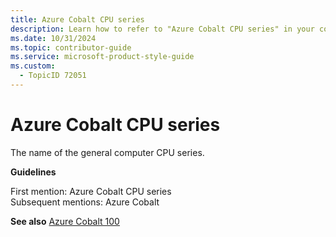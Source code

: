 ```yaml
---
title: Azure Cobalt CPU series
description: Learn how to refer to "Azure Cobalt CPU series" in your content.
ms.date: 10/31/2024
ms.topic: contributor-guide
ms.service: microsoft-product-style-guide
ms.custom:
  - TopicID 72051
---
```



# Azure Cobalt CPU series

The name of the general computer CPU series.  

**Guidelines**  

First mention: Azure Cobalt CPU series  
Subsequent mentions: Azure Cobalt  

**See also** [Azure Cobalt 100](~\a_z_names_terms\a\azure-cobalt-100.md)  

  